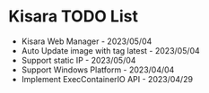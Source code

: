 # Kisara TODO List
- Kisara Web Manager - 2023/05/04
- Auto Update image with tag latest - 2023/05/04
- Support static IP - 2023/05/04
- Support Windows Platform - 2023/04/04
- Implement ExecContainerIO API - 2023/04/29
